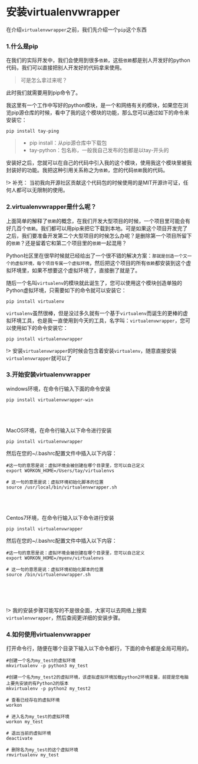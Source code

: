 # 安装virtualenvwrapper

在介绍`virtualenvwrapper`之前，我们先介绍一个`pip`这个东西

### 1.什么是pip

在我们的实际开发中，我们会使用到很多`依赖`，这些`依赖`都是别人开发好的python代码，我们可以直接把别人开发好的代码拿来使用。

> 可是怎么拿过来呢？

此时我们就需要用到pip命令了。

我这里有一个工作中写好的python模块，是一个和网络有关的模块，如果您在浏览pip源仓库的时候，看中了我的这个模块的功能，那么您可以通过如下的命令来安装它：

```
pip install tay-ping
```
> - pip install：从pip源仓库中下载包
> - tay-python：包名称，一般我自己发布的包都是以tay-开头的

安装好之后，您就可以在自己的代码中引入我的这个模块，使用我这个模块里被我封装好的功能。我把这种引用关系称之为`依赖`，您的代码`依赖`我的代码。

!> 补充：
当初我向开源社区贡献这个代码包的时候使用的是MIT开源许可证，任何人都可以无限制的使用。

### 2.virtualenvwrapper是什么呢？

上面简单的解释了`依赖`的概念，在我们开发大型项目的时候，一个项目里可能会有好几百个`依赖`。我们都可以用pip来把它下载到本地。可是如果这个项目开发完了之后，我们要准备开发第二个大型项目的时候怎么办呢？是删除第一个项目所留下的`依赖`？还是留着它和第二个项目里的`依赖`一起混用？


Python社区里在很早时候就已经给出了一个很不错的解决方案：`那就是创造一个又一个的虚拟环境，每个项目专属一个虚拟环境`，然后把这个项目的所有`依赖`都安装到这个虚拟环境里，如果不想要这个虚拟环境了，直接删了就是了。


随后一个名叫`virtualenv`的模块就此诞生了，您可以使用这个模块创造单独的Python虚拟环境，只需要如下的命令就可以安装它：
```
pip install virtualenv
```
`virtualenv`虽然很棒，但是没过多久就有一个基于`virtualenv`而诞生的更棒的虚拟环境工具，也是我一直使用到今天的工具，名字叫：`virtualenvwrapper`，您可以使用如下的命令安装它：
```
pip install virtualenvwrapper
```
!> 安装`virtualenvwrapper`的时候会包含着安装`virtualenv`，随意直接安装`virtualenvwrapper`就可以了 

### 3.开始安装virtualenvwrapper

windows环境，在命令行输入下面的命令安装
```
pip install virtualenvwrapper-win
```
<br><br><br>
MacOS环境，在命令行输入以下命令进行安装
```
pip install virtualenvwrapper
```
然后在您的~/.bashrc配置文件中插入以下内容：
```
#这一句的意思是说：虚拟环境会被创建在哪个目录里，您可以自己定义
export WORKON_HOME=/Users/tay/virtualenvs

# 这一句的意思是说：虚拟环境初始化脚本的位置
source /usr/local/bin/virtualenvwrapper.sh
```

<br><br><br>
Centos7环境，在命令行输入以下命令进行安装
```
pip install virtualenvwrapper
```
然后在您的~/.bashrc配置文件中插入以下内容：
```
#这一句的意思是说：虚拟环境会被创建在哪个目录里，您可以自己定义
export WORKON_HOME=/myenv/virtualenvs

# 这一句的意思是说：虚拟环境初始化脚本的位置
source /bin/virtualenvwrapper.sh
```

<br><br><br>

!> 我的安装步骤可能写的不是很全面，大家可以去网络上搜索`virtualenvwrapper`，然后查阅更详细的安装步骤。

### 4.如何使用virtualenvwrapper

打开命令行，随便在哪个目录下输入以下命令都行，下面的命令都是全局可用的。


```
#创建一个名为my_test的虚拟环境
mkvirtualenv -p python3 my_test

#创建一个名为my_test2的虚拟环境，该虚拟虚拟环境加载python2环境变量，前提是您电脑上要先安装的有Python2的版本
mkvirtualenv -p python2 my_test2
```

```
# 查看已经存在的虚拟环境
workon
```

```
# 进入名为my_test的虚拟环境
workon my_test
```

```
# 退出当前的虚拟环境
deactivate
```

```
# 删除名为my_test的这个虚拟环境
rmvirtualenv my_test
```


